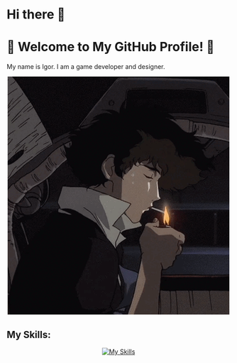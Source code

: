 # Hi there 👋  
# 🌟 Welcome to My GitHub Profile! 🌟  
My name is Igor. I am a game developer and designer.  

<div align="center">
  <img src="./smoke.gif" alt="smoke" />
</div>

##                                                                                                                        My Skills:  
<div align="center">
  <a href="https://skillicons.dev">
    <img src="https://skillicons.dev/icons?i=arch,blender,discord,godot,github,linkedin,lua&perline=10" alt="My Skills" />
  </a>
</div>
